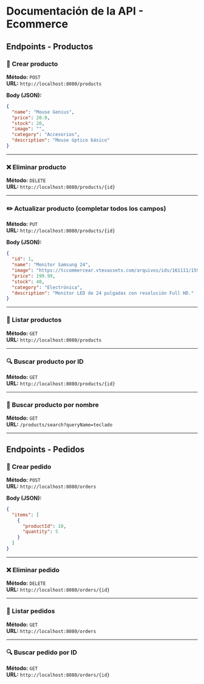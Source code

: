 # Documentación de la API - Ecommerce

## Endpoints - Productos

### 📌 Crear producto
**Método:** `POST`  
**URL:** `http://localhost:8080/products`

**Body (JSON):**
```json
{
  "name": "Mouse Genius",
  "price": 20.0,
  "stock": 20,
  "image": "",
  "category": "Accesorios",
  "description": "Mouse óptico básico"
}
```

---

### ❌ Eliminar producto
**Método:** `DELETE`  
**URL:** `http://localhost:8080/products/{id}`

---

### ✏️ Actualizar producto (completar todos los campos)
**Método:** `PUT`  
**URL:** `http://localhost:8080/products/{id}`

**Body (JSON):**
```json
{
  "id": 1,
  "name": "Monitor Samsung 24",
  "image": "https://tccommercear.vtexassets.com/arquivos/ids/161111/159696-800-auto.png",
  "price": 199.99,
  "stock": 40,
  "category": "Electrónica",
  "description": "Monitor LED de 24 pulgadas con resolución Full HD."
}
```

---

### 📃 Listar productos
**Método:** `GET`  
**URL:** `http://localhost:8080/products`

---

### 🔍 Buscar producto por ID
**Método:** `GET`  
**URL:** `http://localhost:8080/products/{id}`

---

### 🔎 Buscar producto por nombre
**Método:** `GET`  
**URL:** `/products/search?queryName=teclado`

---

## Endpoints - Pedidos

### 🛒 Crear pedido
**Método:** `POST`  
**URL:** `http://localhost:8080/orders`

**Body (JSON):**
```json
{
  "items": [
    {
      "productId": 10,
      "quantity": 5
    }
  ]
}
```

---

### ❌ Eliminar pedido
**Método:** `DELETE`  
**URL:** `http://localhost:8080/orders/{id}`

---

### 📃 Listar pedidos
**Método:** `GET`  
**URL:** `http://localhost:8080/orders`

---

### 🔍 Buscar pedido por ID
**Método:** `GET`  
**URL:** `http://localhost:8080/orders/{id}`

